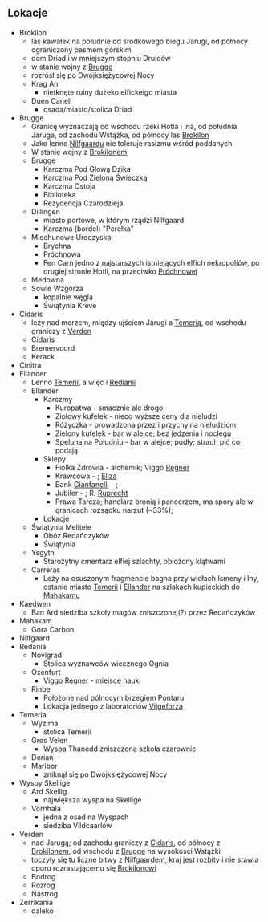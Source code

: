 ## Lokacje
* Brokilon<a id='l_brokilon'></a>
	- las kawałek na południe od środkowego biegu Jarugi, od północy ograniczony pasmem górskim
	- dom Driad i w mniejszym stopniu Druidów
	- w stanie wojny z [Brugge](#l_brugge)
	- rozrósł się po Dwójksiężycowej Nocy
	* Krag An<a id='l_krag_an'></a>
		* nietknęte ruiny dużeko elfickeigo miasta
	* Duen Canell<a id='l_duen_canell'></a>
		* osada/miasto/stolica Driad
* Brugge<a id='l_brugge'></a>
	- Granicę wyznaczają od wschodu rzeki Hotla i Ina, od południa Jaruga, od zachodu Wstążka, od północy las [Brokilon](#l_brokilon)
	- Jako lenno [Nilfgaardu](#l_nilfgaard) nie toleruje rasizmu wśród poddanych
	- W stanie wojny z [Brokilonem](#l_brokilon)
	* Brugge<a id='l_m_brugge'></a>
		* Karczma Pod Głową Dzika<a id='l_glowa_dzika'></a>
		* Karczma Pod Zieloną Świeczką<a id='l_zielona_swieczka'></a>
		* Karczma Ostoja<a id='l_ostoja'></a>
		* Biblioteka<a id='l_biblioteka'></a>
		* Rezydencja Czarodzieja<a id='l_rezydencja_czarodzieja'></a>
	* Dillingen<a id='l_dillingen'></a>
		- miasto portowe, w którym rządzi Nilfgaard
		* Karczma (bordel) "Perełka"<a id="l_perelka"></a>
	* Miechunowe Uroczyska<a id='l_miechunowe_uroczyska'></a>
		* Brychna<a id='l_brychna'></a>
		* Próchnowa<a id='l_prochnowa'></a>
		* Fen Carn<a id='l_fen_carn'></a>
			jedno z najstarszych istniejących elfich nekropoliów, po drugiej stronie Hotli, na przeciwko [Próchnowej](#l_prochnowa)
	* Medowna<a id='l_medowna'></a>
	* Sowie Wzgórza<a id='l_sowie_wzgorza'></a>
		 - kopalnie węgla
		* Świątynia Kreve<a id='l_swiatynia_kreve'></a>
* Cidaris<a id='l_cidaris'></a>
	- leży nad morzem, między ujściem Jarugi a [Temerią](#l_temeria), od wschodu graniczy z [Verden](#l_verden)
	* Cidaris<a id='l_m_cidaris'></a>
	* Bremervoord<a id='l_bremervoord'></a>
	* Kerack<a id='l_kerack'></a>
* Cinitra<a id='l_cinitra'></a>
* Ellander<a id='l_ellander'></a>
	- Lenno [Temerii](#l_temeria), a więc i [Redianii](#l_redania)
	* Ellander<a id='l_m_ellander'></a>
		* Karczmy
			* Kuropatwa<a id='l_kuropatwa'></a> - smacznie ale drogo
			* Ziołowy kufelek<a id='l_ziolowy_kufelekziolowy'></a> - nieco wyższe ceny dla nieludzi
			* Różyczka<a id='l_rozyczka'></a> - prowadzona przez i przychylna nieludziom
			* Zielony kufelek<a id='l_zielony_kufelekzielony'></a> - bar w alejce; bez jedzenia i noclegu
			* Speluna na Południu<a id='l_speluna'></a> - bar w alejce; podły; strach pić co podają
		* Sklepy
			* Fiolka Zdrowia<a id='l_fiolka_zdrowia'></a> - alchemik; Viggo [Regner](#p_viggo_regner)
			* Krawcowa - ; [Eliza](#p_eliza)
			* Bank [Gianfanelli](#p_gianfanelli) - ;
			* Jubiler<a id='l_jubiler'></a> - ; R. [Ruprecht](#p_rodzina_ruprecht)
			* Prawa Tarcza<a id='l_prawa_tarcza'></a>; handlarz bronią i pancerzem, ma spory ale w granicach rozsądku narzut (~33%);
		* Lokacje
	* Świątynia Melitele<a id='l_smelitele'></a>
		* Obóz Redańczyków
		* Świątynia
	* Ysgyth<a id='l_ysgyth'></a>
		* Starożytny cmentarz elfiej szlachty, obłożony klątwami
	* Carreras<a id='l_carreras'></a>
		* Leży na osuszonym fragmencie bagna przy widłach Ismeny i Iny, ostanie miasto [Temerii](#l_temeria) i [Ellander](#l_ellander) na szlakach kupieckich do [Mahakamu](#l_mahakam)
* Kaedwen<a id='l_kaedwen'></a>
	* Ban Ard<a id='l_ban_ard'></a>
		siedziba szkoły magów zniszczonej(?) przez Redańczyków
* Mahakam<a id='l_mahakam'></a>
	* Góra Carbon<a id='l_gora_carbon'></a>
* Nilfgaard<a id='l_nilfgaard'></a>
* Redania<a id='l_redania'></a>
	* Novigrad<a id='l_novigrad'></a>
		* Stolica wyznawców wiecznego Ognia
	* Oxenfurt<a id='l_oxenfurt'></a>
		* Viggo [Regner](#p_viggo_vregner) - miejsce nauki
	* Rinbe<a id='l_rinbe'></a>
		* Położone nad północym brzegiem Pontaru
		* Lokacja jednego z laboratoriów [Vilgeforza](#p_vilgeforz)
* Temeria<a id='l_temeria'></a>
	* Wyzima<a id='l_wyzima'></a>
		* stolica Temerii
	* Gros Velen<a id='l_gros_velen'></a>
		* Wyspa Thanedd<a id='l_wyspa_thanedd'></a>
			zniszczona szkoła czarownic
	* Dorian<a id='l_dorian'></a>
	* Maribor<a id='l_maribor'></a>
		* zniknął się po Dwójksiężycowej Nocy
* Wyspy Skellige<a id='l_wyspy_skellige'></a>
	* Ard Skellig<a id='l_ard_skellig'></a>
		* największa wyspa na Skellige
	* Vornhala<a id='l_vornhala'></a>
		* jedna z osad na Wyspach
		* siedziba Vildcaarlów
* Verden<a id='l_verden'></a>
	- nad Jarugą; od zachodu graniczy z [Cidaris](#l_cidaris), od północy z [Brokilonem](#l_brokilon), od wschodu z [Brugge](#l_brugge) na wysokości Wstążki
	- toczyły się tu liczne bitwy z [Nilfgaardem](#l_nilfgaard), kraj jest rozbity i nie stawia oporu rozrastającemu się [Brokilonowi](#l_brokilon)
	* Bodrog<a id='l_bodrog'></a>
	* Rozrog<a id='l_rozrog'></a>
	* Nastrog<a id='l_nastrog'></a>
* Zerrikania<a id='l_zerrikania'></a>
	- daleko